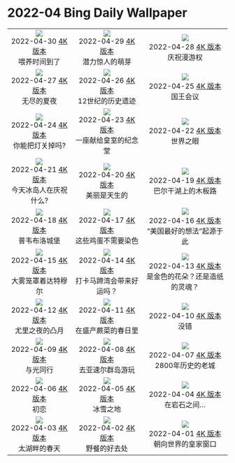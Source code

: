 # 2022-04 Bing Daily Wallpaper

|      |      |      |
|:----:|:----:|:----:|
| ![](https://cn.bing.com/th?id=OHR.WiedehopfElbe_ZH-CN6286311611_1920x1080.jpg&rf=LaDigue_UHD.jpg&pid=hp&w=480&h=270&rs=1&c=4)<br> 2022-04-30 [4K 版本](https://cn.bing.com/th?id=OHR.WiedehopfElbe_ZH-CN6286311611_1920x1080.jpg&rf=LaDigue_UHD.jpg&pid=hp&w=3840&h=2160&rs=1&c=4) <br> 喂养时间到了| ![](https://cn.bing.com/th?id=OHR.RedwoodSprout_ZH-CN6224667074_1920x1080.jpg&rf=LaDigue_UHD.jpg&pid=hp&w=480&h=270&rs=1&c=4)<br> 2022-04-29 [4K 版本](https://cn.bing.com/th?id=OHR.RedwoodSprout_ZH-CN6224667074_1920x1080.jpg&rf=LaDigue_UHD.jpg&pid=hp&w=3840&h=2160&rs=1&c=4) <br> 潜力惊人的萌芽| ![](https://cn.bing.com/th?id=OHR.GreatRidge_ZH-CN6165605288_1920x1080.jpg&rf=LaDigue_UHD.jpg&pid=hp&w=480&h=270&rs=1&c=4)<br> 2022-04-28 [4K 版本](https://cn.bing.com/th?id=OHR.GreatRidge_ZH-CN6165605288_1920x1080.jpg&rf=LaDigue_UHD.jpg&pid=hp&w=3840&h=2160&rs=1&c=4) <br> 庆祝漫游权 |
| ![](https://cn.bing.com/th?id=OHR.SvalbardSun_ZH-CN6108396467_1920x1080.jpg&rf=LaDigue_UHD.jpg&pid=hp&w=480&h=270&rs=1&c=4)<br> 2022-04-27 [4K 版本](https://cn.bing.com/th?id=OHR.SvalbardSun_ZH-CN6108396467_1920x1080.jpg&rf=LaDigue_UHD.jpg&pid=hp&w=3840&h=2160&rs=1&c=4) <br> 无尽的夏夜| ![](https://cn.bing.com/th?id=OHR.Hunebourg_ZH-CN6038786751_1920x1080.jpg&rf=LaDigue_UHD.jpg&pid=hp&w=480&h=270&rs=1&c=4)<br> 2022-04-26 [4K 版本](https://cn.bing.com/th?id=OHR.Hunebourg_ZH-CN6038786751_1920x1080.jpg&rf=LaDigue_UHD.jpg&pid=hp&w=3840&h=2160&rs=1&c=4) <br> 12世纪的历史遗迹| ![](https://cn.bing.com/th?id=OHR.ThreeKings_ZH-CN5954425982_1920x1080.jpg&rf=LaDigue_UHD.jpg&pid=hp&w=480&h=270&rs=1&c=4)<br> 2022-04-25 [4K 版本](https://cn.bing.com/th?id=OHR.ThreeKings_ZH-CN5954425982_1920x1080.jpg&rf=LaDigue_UHD.jpg&pid=hp&w=3840&h=2160&rs=1&c=4) <br> 国王会议 |
| ![](https://cn.bing.com/th?id=OHR.YosemiteNightSky_ZH-CN5864740024_1920x1080.jpg&rf=LaDigue_UHD.jpg&pid=hp&w=480&h=270&rs=1&c=4)<br> 2022-04-24 [4K 版本](https://cn.bing.com/th?id=OHR.YosemiteNightSky_ZH-CN5864740024_1920x1080.jpg&rf=LaDigue_UHD.jpg&pid=hp&w=3840&h=2160&rs=1&c=4) <br> 你能把灯关掉吗?| ![](https://cn.bing.com/th?id=OHR.VictoriaMemorialKolkata_ZH-CN5801450386_1920x1080.jpg&rf=LaDigue_UHD.jpg&pid=hp&w=480&h=270&rs=1&c=4)<br> 2022-04-23 [4K 版本](https://cn.bing.com/th?id=OHR.VictoriaMemorialKolkata_ZH-CN5801450386_1920x1080.jpg&rf=LaDigue_UHD.jpg&pid=hp&w=3840&h=2160&rs=1&c=4) <br> 一座献给皇室的纪念堂| ![](https://cn.bing.com/th?id=OHR.EarthDay2022_ZH-CN5733809629_1920x1080.jpg&rf=LaDigue_UHD.jpg&pid=hp&w=480&h=270&rs=1&c=4)<br> 2022-04-22 [4K 版本](https://cn.bing.com/th?id=OHR.EarthDay2022_ZH-CN5733809629_1920x1080.jpg&rf=LaDigue_UHD.jpg&pid=hp&w=3840&h=2160&rs=1&c=4) <br> 世界之眼 |
| ![](https://cn.bing.com/th?id=OHR.IcelandicSummer_ZH-CN1779278033_1920x1080.jpg&rf=LaDigue_UHD.jpg&pid=hp&w=480&h=270&rs=1&c=4)<br> 2022-04-21 [4K 版本](https://cn.bing.com/th?id=OHR.IcelandicSummer_ZH-CN1779278033_1920x1080.jpg&rf=LaDigue_UHD.jpg&pid=hp&w=3840&h=2160&rs=1&c=4) <br> 今天冰岛人在庆祝什么?| ![](https://cn.bing.com/th?id=OHR.MuteSwan_ZH-CN1554957153_1920x1080.jpg&rf=LaDigue_UHD.jpg&pid=hp&w=480&h=270&rs=1&c=4)<br> 2022-04-20 [4K 版本](https://cn.bing.com/th?id=OHR.MuteSwan_ZH-CN1554957153_1920x1080.jpg&rf=LaDigue_UHD.jpg&pid=hp&w=3840&h=2160&rs=1&c=4) <br> 美丽是天生的| ![](https://cn.bing.com/th?id=OHR.PlitviceBoardwalk_ZH-CN1370384104_1920x1080.jpg&rf=LaDigue_UHD.jpg&pid=hp&w=480&h=270&rs=1&c=4)<br> 2022-04-19 [4K 版本](https://cn.bing.com/th?id=OHR.PlitviceBoardwalk_ZH-CN1370384104_1920x1080.jpg&rf=LaDigue_UHD.jpg&pid=hp&w=3840&h=2160&rs=1&c=4) <br> 巴尔干湖上的木板路 |
| ![](https://cn.bing.com/th?id=OHR.SquareTowerHouse_ZH-CN1203640326_1920x1080.jpg&rf=LaDigue_UHD.jpg&pid=hp&w=480&h=270&rs=1&c=4)<br> 2022-04-18 [4K 版本](https://cn.bing.com/th?id=OHR.SquareTowerHouse_ZH-CN1203640326_1920x1080.jpg&rf=LaDigue_UHD.jpg&pid=hp&w=3840&h=2160&rs=1&c=4) <br> 普韦布洛城堡| ![](https://cn.bing.com/th?id=OHR.RobinsEgg_ZH-CN0838507211_1920x1080.jpg&rf=LaDigue_UHD.jpg&pid=hp&w=480&h=270&rs=1&c=4)<br> 2022-04-17 [4K 版本](https://cn.bing.com/th?id=OHR.RobinsEgg_ZH-CN0838507211_1920x1080.jpg&rf=LaDigue_UHD.jpg&pid=hp&w=3840&h=2160&rs=1&c=4) <br> 这些鸡蛋不需要染色| ![](https://cn.bing.com/th?id=OHR.Yellowstone150_ZH-CN0551084440_1920x1080.jpg&rf=LaDigue_UHD.jpg&pid=hp&w=480&h=270&rs=1&c=4)<br> 2022-04-16 [4K 版本](https://cn.bing.com/th?id=OHR.Yellowstone150_ZH-CN0551084440_1920x1080.jpg&rf=LaDigue_UHD.jpg&pid=hp&w=3840&h=2160&rs=1&c=4) <br> “美国最好的想法”起源于此 |
| ![](https://cn.bing.com/th?id=OHR.DartmoorMist_ZH-CN0317898466_1920x1080.jpg&rf=LaDigue_UHD.jpg&pid=hp&w=480&h=270&rs=1&c=4)<br> 2022-04-15 [4K 版本](https://cn.bing.com/th?id=OHR.DartmoorMist_ZH-CN0317898466_1920x1080.jpg&rf=LaDigue_UHD.jpg&pid=hp&w=3840&h=2160&rs=1&c=4) <br> 大雾笼罩着达特穆尔| ![](https://cn.bing.com/th?id=OHR.AZBend_ZH-CN9943469006_1920x1080.jpg&rf=LaDigue_UHD.jpg&pid=hp&w=480&h=270&rs=1&c=4)<br> 2022-04-14 [4K 版本](https://cn.bing.com/th?id=OHR.AZBend_ZH-CN9943469006_1920x1080.jpg&rf=LaDigue_UHD.jpg&pid=hp&w=3840&h=2160&rs=1&c=4) <br> 打卡马蹄湾会带来好运吗？| ![](https://cn.bing.com/th?id=OHR.Mitsumata_ZH-CN9794271032_1920x1080.jpg&rf=LaDigue_UHD.jpg&pid=hp&w=480&h=270&rs=1&c=4)<br> 2022-04-13 [4K 版本](https://cn.bing.com/th?id=OHR.Mitsumata_ZH-CN9794271032_1920x1080.jpg&rf=LaDigue_UHD.jpg&pid=hp&w=3840&h=2160&rs=1&c=4) <br> 是金色的花朵？还是造纸的灵魂？ |
| ![](https://cn.bing.com/th?id=OHR.WaningGibbous_ZH-CN9648865417_1920x1080.jpg&rf=LaDigue_UHD.jpg&pid=hp&w=480&h=270&rs=1&c=4)<br> 2022-04-12 [4K 版本](https://cn.bing.com/th?id=OHR.WaningGibbous_ZH-CN9648865417_1920x1080.jpg&rf=LaDigue_UHD.jpg&pid=hp&w=3840&h=2160&rs=1&c=4) <br> 尤里之夜的凸月| ![](https://cn.bing.com/th?id=OHR.FernFronds_ZH-CN9338280267_1920x1080.jpg&rf=LaDigue_UHD.jpg&pid=hp&w=480&h=270&rs=1&c=4)<br> 2022-04-11 [4K 版本](https://cn.bing.com/th?id=OHR.FernFronds_ZH-CN9338280267_1920x1080.jpg&rf=LaDigue_UHD.jpg&pid=hp&w=3840&h=2160&rs=1&c=4) <br> 在盛产蕨菜的春日里| ![](https://cn.bing.com/th?id=OHR.Caracal_ZH-CN7086185498_1920x1080.jpg&rf=LaDigue_UHD.jpg&pid=hp&w=480&h=270&rs=1&c=4)<br> 2022-04-10 [4K 版本](https://cn.bing.com/th?id=OHR.Caracal_ZH-CN7086185498_1920x1080.jpg&rf=LaDigue_UHD.jpg&pid=hp&w=3840&h=2160&rs=1&c=4) <br> 没错 |
| ![](https://cn.bing.com/th?id=OHR.LightPainting_ZH-CN8824196181_1920x1080.jpg&rf=LaDigue_UHD.jpg&pid=hp&w=480&h=270&rs=1&c=4)<br> 2022-04-09 [4K 版本](https://cn.bing.com/th?id=OHR.LightPainting_ZH-CN8824196181_1920x1080.jpg&rf=LaDigue_UHD.jpg&pid=hp&w=3840&h=2160&rs=1&c=4) <br> 与光同行| ![](https://cn.bing.com/th?id=OHR.PontaDelgada_ZH-CN8596828822_1920x1080.jpg&rf=LaDigue_UHD.jpg&pid=hp&w=480&h=270&rs=1&c=4)<br> 2022-04-08 [4K 版本](https://cn.bing.com/th?id=OHR.PontaDelgada_ZH-CN8596828822_1920x1080.jpg&rf=LaDigue_UHD.jpg&pid=hp&w=3840&h=2160&rs=1&c=4) <br> 去亚速尔群岛游玩| ![](https://cn.bing.com/th?id=OHR.Malaga_ZH-CN9644862917_1920x1080.jpg&rf=LaDigue_UHD.jpg&pid=hp&w=480&h=270&rs=1&c=4)<br> 2022-04-07 [4K 版本](https://cn.bing.com/th?id=OHR.Malaga_ZH-CN9644862917_1920x1080.jpg&rf=LaDigue_UHD.jpg&pid=hp&w=3840&h=2160&rs=1&c=4) <br> 2800年历史的老城 |
| ![](https://cn.bing.com/th?id=OHR.NorthernCaracara_ZH-CN9538371843_1920x1080.jpg&rf=LaDigue_UHD.jpg&pid=hp&w=480&h=270&rs=1&c=4)<br> 2022-04-06 [4K 版本](https://cn.bing.com/th?id=OHR.NorthernCaracara_ZH-CN9538371843_1920x1080.jpg&rf=LaDigue_UHD.jpg&pid=hp&w=3840&h=2160&rs=1&c=4) <br> 初恋| ![](https://cn.bing.com/th?id=OHR.Godafoss_ZH-CN9460037606_1920x1080.jpg&rf=LaDigue_UHD.jpg&pid=hp&w=480&h=270&rs=1&c=4)<br> 2022-04-05 [4K 版本](https://cn.bing.com/th?id=OHR.Godafoss_ZH-CN9460037606_1920x1080.jpg&rf=LaDigue_UHD.jpg&pid=hp&w=3840&h=2160&rs=1&c=4) <br> 冰雪之地| ![](https://cn.bing.com/th?id=OHR.NorwayBoulder_ZH-CN8749661500_1920x1080.jpg&rf=LaDigue_UHD.jpg&pid=hp&w=480&h=270&rs=1&c=4)<br> 2022-04-04 [4K 版本](https://cn.bing.com/th?id=OHR.NorwayBoulder_ZH-CN8749661500_1920x1080.jpg&rf=LaDigue_UHD.jpg&pid=hp&w=3840&h=2160&rs=1&c=4) <br> 在岩石之间… |
| ![](https://cn.bing.com/th?id=OHR.TaihuCherry_ZH-CN9040685764_1920x1080.jpg&rf=LaDigue_UHD.jpg&pid=hp&w=480&h=270&rs=1&c=4)<br> 2022-04-03 [4K 版本](https://cn.bing.com/th?id=OHR.TaihuCherry_ZH-CN9040685764_1920x1080.jpg&rf=LaDigue_UHD.jpg&pid=hp&w=3840&h=2160&rs=1&c=4) <br> 太湖畔的春天| ![](https://cn.bing.com/th?id=OHR.WhangareiFalls_ZH-CN9150162556_1920x1080.jpg&rf=LaDigue_UHD.jpg&pid=hp&w=480&h=270&rs=1&c=4)<br> 2022-04-02 [4K 版本](https://cn.bing.com/th?id=OHR.WhangareiFalls_ZH-CN9150162556_1920x1080.jpg&rf=LaDigue_UHD.jpg&pid=hp&w=3840&h=2160&rs=1&c=4) <br> 野餐的好去处| ![](https://cn.bing.com/th?id=OHR.HawaMahalJaipur_ZH-CN3863273823_1920x1080.jpg&rf=LaDigue_UHD.jpg&pid=hp&w=480&h=270&rs=1&c=4)<br> 2022-04-01 [4K 版本](https://cn.bing.com/th?id=OHR.HawaMahalJaipur_ZH-CN3863273823_1920x1080.jpg&rf=LaDigue_UHD.jpg&pid=hp&w=3840&h=2160&rs=1&c=4) <br> 朝向世界的皇家窗口 |
